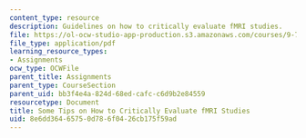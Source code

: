 ```yaml
---
content_type: resource
description: Guidelines on how to critically evaluate fMRI studies.
file: https://ol-ocw-studio-app-production.s3.amazonaws.com/courses/9-71-functional-mri-of-high-level-vision-fall-2007/8e6dd36465750d786f0426cb175f59ad_crtqufmripapr.pdf
file_type: application/pdf
learning_resource_types:
- Assignments
ocw_type: OCWFile
parent_title: Assignments
parent_type: CourseSection
parent_uid: bb3f4e4a-824d-68ed-cafc-c6d9b2e84559
resourcetype: Document
title: Some Tips on How to Critically Evaluate fMRI Studies
uid: 8e6dd364-6575-0d78-6f04-26cb175f59ad
---
```

